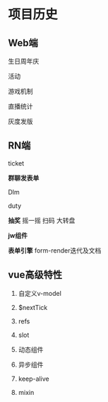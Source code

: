 # 项目历史

## Web端

生日周年庆

活动

游戏机制

直播统计

灰度发版





## RN端

ticket

**群聊发表单**

Dlm

duty

**抽奖** 摇一摇 扫码 大转盘

**jw组件**

**表单引擎** form-render迭代及文档



## vue高级特性

1.  自定义v-model

2.  \$nextTick

3.  refs

4.  slot

5.  动态组件

6.  异步组件

7.  keep-alive

8.  mixin





